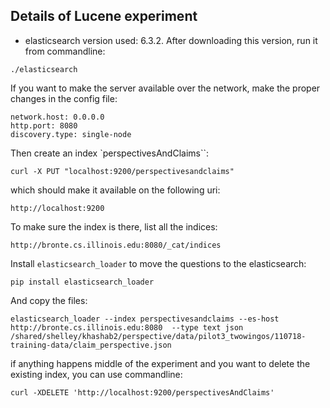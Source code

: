 ## Details of Lucene experiment 

- elasticsearch version used: 6.3.2. After downloading this version, run it from commandline: 
```
./elasticsearch
```

If you want to make the server available over the network, make the proper changes in the config file: 
```
network.host: 0.0.0.0
http.port: 8080
discovery.type: single-node
```

Then create an index `perspectivesAndClaims``: 
```
curl -X PUT "localhost:9200/perspectivesandclaims"
```

which should make it available on the following uri: 
```
http://localhost:9200
```

To make sure the index is there, list all the indices: 
```
http://bronte.cs.illinois.edu:8080/_cat/indices
```

Install `elasticsearch_loader` to move the questions to the elasticsearch: 
```
pip install elasticsearch_loader
```

And copy the files: 
```
elasticsearch_loader --index perspectivesandclaims --es-host http://bronte.cs.illinois.edu:8080  --type text json /shared/shelley/khashab2/perspective/data/pilot3_twowingos/110718-training-data/claim_perspective.json
```

if anything happens middle of the experiment and you want to delete the existing index, you can use commandline: 
```
curl -XDELETE 'http://localhost:9200/perspectivesAndClaims'
```

